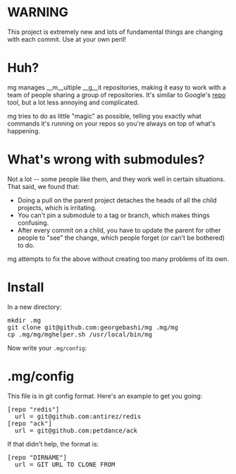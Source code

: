 # WARNING
This project is extremely new and lots of fundamental things are changing with each commit. Use at your own peril!

# Huh?
mg manages __m__ultiple __g__it repositories, making it easy to work with a team of people sharing a group of repositories.
It's similar to Google's [repo](http://source.android.com/source/version-control.html) tool, but a lot less annoying and complicated.

mg tries to do as little "magic" as possible, telling you exactly what commands it's running on your repos so you're always on top of what's happening.

# What's wrong with submodules?
Not a lot -- some people like them, and they work well in certain situations. That said, we found that:

* Doing a pull on the parent project detaches the heads of all the child projects, which is irritating.
* You can't pin a submodule to a tag or branch, which makes things confusing.
* After every commit on a child, you have to update the parent for other people to "see" the change, which people forget (or can't be bothered) to do.

mg attempts to fix the above without creating too many problems of its own.

# Install
In a new directory:
<pre>
mkdir .mg
git clone git@github.com:georgebashi/mg .mg/mg
cp .mg/mg/mghelper.sh /usr/local/bin/mg
</pre>
Now write your `.mg/config`:

# .mg/config
This file is in git config format. Here's an example to get you going:
<pre>
[repo "redis"]
  url = git@github.com:antirez/redis
[repo "ack"]
  url = git@github.com:petdance/ack
</pre>

If that didn't help, the format is:
<pre>
[repo "DIRNAME"]
  url = GIT_URL_TO_CLONE_FROM
</pre>
